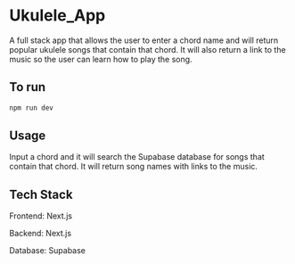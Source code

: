 # Ukulele_App
A full stack app that allows the user to enter a chord name and will return popular ukulele songs that contain that chord. It will also return a link to the music so the user can learn how to play the song.

## To run

```bash
npm run dev
```

## Usage

Input a chord and it will search the Supabase database for songs that contain that chord. It will return song names with links to the music.

## Tech Stack

Frontend: Next.js

Backend: Next.js

Database: Supabase
